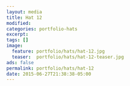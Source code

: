 ```yaml
---
layout: media
title: Hat 12
modified:
categories: portfolio-hats
excerpt:
tags: []
image:
  feature: portfolio/hats/hat-12.jpg
  teaser:  portfolio/hats/hat-12-teaser.jpg
ads: false
permalink: portfolio/hats/hat-12
date: 2015-06-27T21:38:38-05:00
---
```


